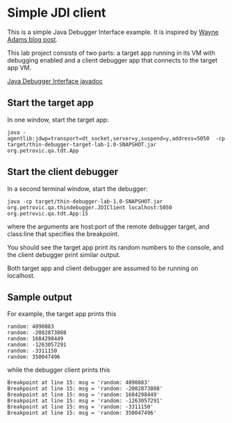 Simple JDI client
=================

This is a simple Java Debugger Interface example.  It is inspired by [Wayne Adams blog post](http://wayne-adams.blogspot.com/2011/10/generating-minable-event-stream-with.html).

This lab project consists of two parts:  a target app running in its VM with debugging enabled and a client debugger app that connects to the target app VM.

[Java Debugger Interface javadoc](http://docs.oracle.com/javase/1.5.0/docs/guide/jpda/jdi/index.html)

Start the target app
--------------------

In one window, start the target app:

`java -agentlib:jdwp=transport=dt_socket,server=y,suspend=y,address=5050  -cp target/thin-debugger-target-lab-1.0-SNAPSHOT.jar org.petrovic.qa.tdt.App`

Start the client debugger
-----------------------------------------------------

In a second terminal window, start the debugger:

`java -cp target/thin-debugger-lab-1.0-SNAPSHOT.jar org.petrovic.qa.thindebugger.JDIClient localhost:5050 org.petrovic.qa.tdt.App:15`

where the arguments are host:port of the remote debugger target, and class:line that specifies the breakpoint.

You should see the target app print its random numbers to the console, and the client debugger print similar output.

Both target app and client debugger are assumed to be running on localhost.

Sample output
-------------

For example, the target app prints this

    random: 4890883
    random: -2082873808
    random: 1684298449
    random: -1263057291
    random: -3311150
    random: 350047496

while the debugger client prints this

    Breakpoint at line 15: msg = 'random: 4890883'
    Breakpoint at line 15: msg = 'random: -2082873808'
    Breakpoint at line 15: msg = 'random: 1684298449'
    Breakpoint at line 15: msg = 'random: -1263057291'
    Breakpoint at line 15: msg = 'random: -3311150'
    Breakpoint at line 15: msg = 'random: 350047496'